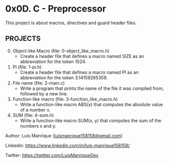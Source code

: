 # 0x0D. C - Preprocessor
This project is about macros, directives and guard header files.
## PROJECTS
0. Object-like Macro (file: 0-object_like_macro.h)
	- Create a header file that defines a macro named SIZE as an abbreviation for the token 1024.
1. Pi (file: 1-pi.h)
  	- Create a header file that defines a macro named PI as an abbreviation for the token 3.14159265359.
2. File name (file: 2-main.c)
	- Write a program that prints the name of the file it was compiled from, followed by a new line.
3. Function-like macro (file: 3-function_like_macro.h)
	- Write a function-like macro ABS(x) that computes the absolute value of a number x.
4. SUM (file: 4-sum.h)
	- Write a function-like macro SUM(x, y) that computes the sum of the numbers x and y.


Author: Luis Manrique (luismanrique158158@gmail.com)

Linkedin: https://www.linkedin.com/in/luis-manrique158158/

Twitter: https://twitter.com/LuisManriqueDev
